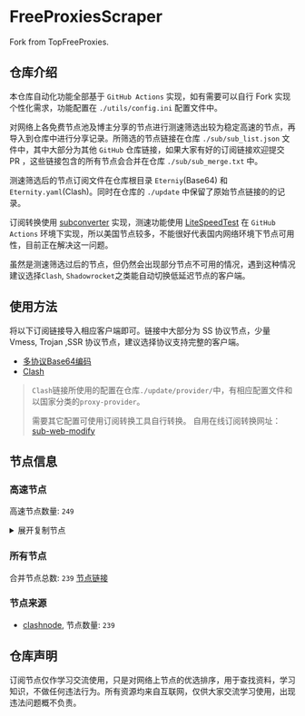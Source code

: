 # FreeProxiesScraper

Fork from TopFreeProxies.

## 仓库介绍
本仓库自动化功能全部基于 `GitHub Actions` 实现，如有需要可以自行 Fork 实现个性化需求，功能配置在 `./utils/config.ini` 配置文件中。

对网络上各免费节点池及博主分享的节点进行测速筛选出较为稳定高速的节点，再导入到仓库中进行分享记录。所筛选的节点链接在仓库 `./sub/sub_list.json` 文件中，其中大部分为其他 `GitHub` 仓库链接，如果大家有好的订阅链接欢迎提交 PR ，这些链接包含的所有节点会合并在仓库 `./sub/sub_merge.txt` 中。

测速筛选后的节点订阅文件在仓库根目录 `Eterniy`(Base64) 和 `Eternity.yaml`(Clash)。同时在仓库的 `./update` 中保留了原始节点链接的的记录。

订阅转换使用 [subconverter](https://github.com/tindy2013/subconverter) 实现，测速功能使用 [LiteSpeedTest](https://github.com/xxf098/LiteSpeedTest) 在 `GitHub Actions` 环境下实现，所以美国节点较多，不能很好代表国内网络环境下节点可用性，目前正在解决这一问题。

虽然是测速筛选过后的节点，但仍然会出现部分节点不可用的情况，遇到这种情况建议选择`Clash`, `Shadowrocket`之类能自动切换低延迟节点的客户端。

## 使用方法
将以下订阅链接导入相应客户端即可。链接中大部分为 SS 协议节点，少量 Vmess, Trojan ,SSR 协议节点，建议选择协议支持完整的客户端。

- [多协议Base64编码](https://raw.githubusercontent.com/caijh/FreeProxiesScraper/master/Eternity)
- [Clash](https://raw.githubusercontent.com/caijh/FreeProxiesScraper/master/Eternity.yaml)

>`Clash`链接所使用的配置在仓库`./update/provider/`中，有相应配置文件和以国家分类的`proxy-provider`。
>
>需要其它配置可使用订阅转换工具自行转换。
>自用在线订阅转换网址：[sub-web-modify](https://sub.v1.mk/)

## 节点信息
### 高速节点
高速节点数量: `249`
<details>
  <summary>展开复制节点</summary>

    trojan://a79e089e-882e-3603-af3d-dacaa45ae7be@103.219.195.237:443?allowInsecure=1&sni=edge.steam-dns.top.comcast.net#04-0486-HK
    trojan://a79e089e-882e-3603-af3d-dacaa45ae7be@43.160.193.245:443?allowInsecure=1&sni=origin-a.akamaihd.net#04-0487-SG
    trojan://a79e089e-882e-3603-af3d-dacaa45ae7be@vd0ee3cg.cs53rvhb.aliyunglsb.com:443?allowInsecure=1&sni=edge.steam-dns.top.comcast.net#04-0488-SG
    trojan://a79e089e-882e-3603-af3d-dacaa45ae7be@178.208.190.99:443?allowInsecure=1&sni=fastly.cdn.steampipe.steamcontent.com#04-0489-US
    trojan://19de81a2-e8f7-3780-ad08-d5b43962dc30@103.219.195.237:443?allowInsecure=1&sni=www.microsoft365.com#04-0490-HK
    trojan://19de81a2-e8f7-3780-ad08-d5b43962dc30@43.160.193.245:443?allowInsecure=1&sni=steampipe.akamaized.net#04-0491-SG
    trojan://19de81a2-e8f7-3780-ad08-d5b43962dc30@vd0ee3cg.cs53rvhb.aliyunglsb.com:443?allowInsecure=1&sni=www.microsoft365.com#04-0492-SG
    trojan://19de81a2-e8f7-3780-ad08-d5b43962dc30@178.208.190.99:443?allowInsecure=1&sni=cloudsync-prod.s3.amazonaws.com#04-0493-US
    trojan://a3e18f02-00c4-3b94-8685-af72e7b74fa4@103.219.195.237:443?allowInsecure=1&sni=akamai.cdn.steampipe.steamcontent.com#04-0494-HK
    trojan://a3e18f02-00c4-3b94-8685-af72e7b74fa4@43.160.193.245:443?allowInsecure=1&sni=edge.steam-dns.top.comcast.net#04-0495-SG
    trojan://a3e18f02-00c4-3b94-8685-af72e7b74fa4@vd0ee3cg.cs53rvhb.aliyunglsb.com:443?allowInsecure=1&sni=akamai.cdn.steampipe.steamcontent.com#04-0496-SG
    trojan://a3e18f02-00c4-3b94-8685-af72e7b74fa4@178.208.190.99:443?allowInsecure=1&sni=steampipe.akamaized.net#04-0497-US
    trojan://9b485a9f-f1ee-3031-a7a4-514a0599b524@103.219.195.237:443?allowInsecure=1&sni=steampipe-kr.akamaized.net#04-0498-HK
    trojan://9b485a9f-f1ee-3031-a7a4-514a0599b524@43.160.193.245:443?allowInsecure=1&sni=www.microsoft365.com#04-0499-SG
    trojan://9b485a9f-f1ee-3031-a7a4-514a0599b524@vd0ee3cg.cs53rvhb.aliyunglsb.com:443?allowInsecure=1&sni=steampipe-kr.akamaized.net#04-0500-SG
    trojan://9b485a9f-f1ee-3031-a7a4-514a0599b524@178.208.190.99:443?allowInsecure=1&sni=fastly.cdn.steampipe.steamcontent.com#04-0501-US
    trojan://4fa628c6-6249-35a5-9bf4-9982eca30185@103.219.195.237:443?allowInsecure=1&sni=fastly.cdn.steampipe.steamcontent.com#04-0502-HK
    trojan://4fa628c6-6249-35a5-9bf4-9982eca30185@43.160.193.245:443?allowInsecure=1&sni=steamcdn-a.akamaihd.net#04-0503-SG
    trojan://4fa628c6-6249-35a5-9bf4-9982eca30185@vd0ee3cg.cs53rvhb.aliyunglsb.com:443?allowInsecure=1&sni=fastly.cdn.steampipe.steamcontent.com#04-0504-SG
    trojan://4fa628c6-6249-35a5-9bf4-9982eca30185@178.208.190.99:443?allowInsecure=1&sni=upos-hz-mirrorakam.akamaized.net#04-0505-US
    trojan://da1bd14f-1afc-3a0d-9630-faa08a39f26d@103.219.195.237:443?allowInsecure=1&sni=origin-a.akamaihd.net#04-0506-HK
    trojan://da1bd14f-1afc-3a0d-9630-faa08a39f26d@43.160.193.245:443?allowInsecure=1&sni=steampipe-kr.akamaized.net#04-0507-SG
    trojan://da1bd14f-1afc-3a0d-9630-faa08a39f26d@vd0ee3cg.cs53rvhb.aliyunglsb.com:443?allowInsecure=1&sni=origin-a.akamaihd.net#04-0508-SG
    trojan://da1bd14f-1afc-3a0d-9630-faa08a39f26d@178.208.190.99:443?allowInsecure=1&sni=steamcdn-a.akamaihd.net#04-0509-US
    trojan://afec2398-003f-32b5-ac36-aa36cefe645b@103.219.195.237:443?allowInsecure=1&sni=fastly.cdn.steampipe.steamcontent.com#04-0510-HK
    trojan://afec2398-003f-32b5-ac36-aa36cefe645b@vd0ee3cg.cs53rvhb.aliyunglsb.com:443?allowInsecure=1&sni=fastly.cdn.steampipe.steamcontent.com#04-0511-SG
    trojan://afec2398-003f-32b5-ac36-aa36cefe645b@178.208.190.99:443?allowInsecure=1&sni=edge.steam-dns.top.comcast.net#04-0512-US
    trojan://b21ab207-e7df-3ba3-9614-df03b02a08d7@103.219.195.237:443?allowInsecure=1&sni=upos-hz-mirrorakam.akamaized.net#04-0513-HK
    trojan://b21ab207-e7df-3ba3-9614-df03b02a08d7@vd0ee3cg.cs53rvhb.aliyunglsb.com:443?allowInsecure=1&sni=upos-hz-mirrorakam.akamaized.net#04-0514-SG
    trojan://b21ab207-e7df-3ba3-9614-df03b02a08d7@178.208.190.99:443?allowInsecure=1&sni=www.microsoft365.com#04-0515-US
    trojan://694d40c5-bdad-3a6e-a857-d25316a08307@103.219.195.237:443?allowInsecure=1&sni=steamcdn-a.akamaihd.net#04-0516-HK
    trojan://694d40c5-bdad-3a6e-a857-d25316a08307@vd0ee3cg.cs53rvhb.aliyunglsb.com:443?allowInsecure=1&sni=steamcdn-a.akamaihd.net#04-0517-SG
    trojan://694d40c5-bdad-3a6e-a857-d25316a08307@178.208.190.99:443?allowInsecure=1&sni=akamai.cdn.steampipe.steamcontent.com#04-0518-US
    trojan://dda39440-611e-367a-8b5c-60b110881c48@103.219.195.237:443?allowInsecure=1&sni=steampipe-partner.akamaized.net#04-0519-HK
    trojan://dda39440-611e-367a-8b5c-60b110881c48@vd0ee3cg.cs53rvhb.aliyunglsb.com:443?allowInsecure=1&sni=steampipe-partner.akamaized.net#04-0520-SG
    trojan://dda39440-611e-367a-8b5c-60b110881c48@178.208.190.99:443?allowInsecure=1&sni=steampipe-kr.akamaized.net#04-0521-US
    trojan://04a70eb2-857b-3c61-9d36-a6284846dde9@103.219.195.237:443?allowInsecure=1&sni=upos-hz-mirrorakam.akamaized.net#04-0522-HK
    trojan://04a70eb2-857b-3c61-9d36-a6284846dde9@vd0ee3cg.cs53rvhb.aliyunglsb.com:443?allowInsecure=1&sni=upos-hz-mirrorakam.akamaized.net#04-0523-SG
    trojan://04a70eb2-857b-3c61-9d36-a6284846dde9@178.208.190.99:443?allowInsecure=1&sni=www.microsoft365.com#04-0524-US
    trojan://BxceQaOe@36.151.251.35:24392?allowInsecure=1#05-0001-CN
    ss://Y2hhY2hhMjAtaWV0Zjphc2QxMjM0NTY@103.36.91.32:8388#05-0008-SG
    vmess://eyJ2IjoiMiIsInBzIjoiMDUtMDAyMC1ERSIsImFkZCI6IjkxLjk4LjE2MS4xODciLCJwb3J0IjoiNDAwMDAiLCJ0eXBlIjoibm9uZSIsImlkIjoiMjgwNmZjNTgtM2U2ZS00OGM1LWI2NDMtMDgyMTRlZjU4NTkzIiwiYWlkIjoiMCIsIm5ldCI6InRjcCIsInBhdGgiOiIvIiwiaG9zdCI6IiIsInRscyI6IiJ9
    ss://MjAyMi1ibGFrZTMtYWVzLTI1Ni1nY206WE5mYTJWN1dibHhWY2lmUk52OUcvR1ZCcVh6QWx6bFBwOUNsSmJma3hZVSUyNTNEJTI1M0ElMjUyQkVIWDk3V0I5OEFVMzQwYktPa211N2V4Nzk3LzhVU3dFb2Z0M2d5V2xFUSUyNTNE@91.98.161.187:10000#05-0022-DE
    ss://Y2hhY2hhMjAtaWV0Zi1wb2x5MTMwNTozNjBlMjFkMjE5NzdkYzEx@ru.vmagnum.win:57456#05-0025-RU
    trojan://BxceQaOe@36.151.251.23:4451?allowInsecure=1#06-0027-CN
    ss://YWVzLTEyOC1nY206N2FmMjZlYWUtNjNjNy00M2M4LWIzMzUtZTM1MjhmNzkwNDU5@oeulay-o1.ilayernet.xyz:2055#06-0028-CN
    trojan://ea39fa94f1ee00999337ea1fd3318e69@58.152.110.83:443?allowInsecure=1&sni=www.nintendogames.net#06-0030-HK
    vmess://eyJ2IjoiMiIsInBzIjoiMDYtMDA0Mi1VUyIsImFkZCI6InNhbGFtZGFzaC5iZWRvbmVtYXJ6LnNpdGUiLCJwb3J0IjoiNDQ0IiwidHlwZSI6Im5vbmUiLCJpZCI6Ijg5ZGU4YzE3LTliNDEtNDYzMi05YTBiLTQ0MGY4NTA1NDhmZCIsImFpZCI6IjAiLCJuZXQiOiJ3cyIsInBhdGgiOiIvIiwiaG9zdCI6InNhbGFtZGFzaC5iZWRvbmVtYXJ6LnNpdGUiLCJ0bHMiOiIifQ==
    trojan://a9db69fc-79e1-4dc2-8948-b8dea5cdb5db@n002.xunxunmimisbs.sbs:28100?allowInsecure=1&sni=db01.xxxxyyyysbs.sbs#06-0045-CN
    trojan://7075c97e-8931-4f65-aacd-020a995d7b97@n002.xunxunmimisbs.sbs:49100?allowInsecure=1&sni=db01.xxxxyyyysbs.sbs#06-0046-CN
    ss://Y2hhY2hhMjAtaWV0Zi1wb2x5MTMwNToxMTA5NWI2Zi0xZDU3LTQ3YzAtYTBiMy1kYWM4ZTY5MzE2M2Q@01.xunyunnode.sbs:44306#06-0047-CN
    ss://Y2hhY2hhMjAtaWV0Zi1wb2x5MTMwNTo1NThiZmM2ZC0wYWJkLTQxMTgtODVkOC1iZTM2NjI5YWM2Y2Y@xc.xunyunnode.sbs:19707#06-0048-CN
    ss://Y2hhY2hhMjAtaWV0Zi1wb2x5MTMwNToxMTA5NWI2Zi0xZDU3LTQ3YzAtYTBiMy1kYWM4ZTY5MzE2M2Q@wa.xunyunnode.sbs:50737#06-0049-CN
    ss://Y2hhY2hhMjAtaWV0Zi1wb2x5MTMwNTphZmE3MjI4Ni02MmQzLTRmNjMtYmI1MC00YTVlYzEzNzUxMDE@xc.xunyunnode.sbs:19707#06-0050-CN
    trojan://9f8c7379-e824-4f95-862c-f40f0bd53adf@n001.xunxunmimisbs.sbs:49130?allowInsecure=1&sni=tw01.xxxxyyyysbs.sbs#06-0051-CN
    trojan://a9db69fc-79e1-4dc2-8948-b8dea5cdb5db@n002.xunxunmimisbs.sbs:25100?allowInsecure=1&sni=de01.xxxxyyyysbs.sbs#06-0052-CN
    trojan://9f8c7379-e824-4f95-862c-f40f0bd53adf@n002.xunxunmimisbs.sbs:46100?allowInsecure=1&sni=de01.xxxxyyyysbs.sbs#06-0053-CN
    vmess://eyJ2IjoiMiIsInBzIjoiMDYtMDA1NC1DTiIsImFkZCI6InhkZC5kYXNodWFpLmN5b3UiLCJwb3J0IjoiNDUwNzEiLCJ0eXBlIjoibm9uZSIsImlkIjoiYmUyOGI1YWItOWQ5Ni00ZThmLTk4MDUtMzc0ZjVkODM2MGEwIiwiYWlkIjoiMCIsIm5ldCI6IndzIiwicGF0aCI6Ii8iLCJob3N0IjoieGRkLmRhc2h1YWkuY3lvdSIsInRscyI6IiJ9
    vmess://eyJ2IjoiMiIsInBzIjoiMDYtMDA1NS1DTiIsImFkZCI6ImhhYS5kYXNodWFpLmN5b3UiLCJwb3J0IjoiNDUwNzIiLCJ0eXBlIjoibm9uZSIsImlkIjoiYjI3MmEwMTItOTY3OS00ZDE2LTg1NWEtYzQwMTY5OGM4Y2NkIiwiYWlkIjoiMCIsIm5ldCI6IndzIiwicGF0aCI6Ii8iLCJob3N0IjoiaGFhLmRhc2h1YWkuY3lvdSIsInRscyI6IiJ9
    trojan://7075c97e-8931-4f65-aacd-020a995d7b97@n002.xunxunmimisbs.sbs:48100?allowInsecure=1&sni=fr01.xxxxyyyysbs.sbs#06-0056-CN
    trojan://9f8c7379-e824-4f95-862c-f40f0bd53adf@n001.xunxunmimisbs.sbs:48100?allowInsecure=1&sni=fr01.xxxxyyyysbs.sbs#06-0057-CN
    vmess://eyJ2IjoiMiIsInBzIjoiMDYtMDA1OC1DTiIsImFkZCI6ImhhYS5kYXNodWFpLmN5b3UiLCJwb3J0IjoiNDUwNzIiLCJ0eXBlIjoibm9uZSIsImlkIjoiNDYwMjViZjMtOGJkMy00ZjQ5LWEzZDEtNjU3NTMxZGM4MmQ1IiwiYWlkIjoiMCIsIm5ldCI6IndzIiwicGF0aCI6Ii8iLCJob3N0IjoiaGFhLmRhc2h1YWkuY3lvdSIsInRscyI6IiJ9
    ss://Y2hhY2hhMjAtaWV0Zi1wb2x5MTMwNTpmNDZiNzZjNS05MzRlLTRhODctOWUzZC0zMDYyOTlkODRhOGQ@02.xunyunnode.sbs:59406#06-0059-CN
    ss://Y2hhY2hhMjAtaWV0Zi1wb2x5MTMwNTpiZjExZTExNC03Njc1LTRmMjYtYjMzZS0xYjUzZWFmYmNjM2U@wa.xunyunnode.sbs:25174#06-0060-CN
    ss://Y2hhY2hhMjAtaWV0Zi1wb2x5MTMwNToxMTA5NWI2Zi0xZDU3LTQ3YzAtYTBiMy1kYWM4ZTY5MzE2M2Q@01.xunyunnode.sbs:17587#06-0061-CN
    ss://Y2hhY2hhMjAtaWV0Zi1wb2x5MTMwNTpiZjExZTExNC03Njc1LTRmMjYtYjMzZS0xYjUzZWFmYmNjM2U@01.xunyunnode.sbs:17587#06-0062-CN
    ss://Y2hhY2hhMjAtaWV0Zi1wb2x5MTMwNTo2ZDQyZjdmNC1hNjE4LTRlMzYtYmU3YS0xYjEwYzI2NmNkODM@xc.xunyunnode.sbs:43421#06-0063-CN
    vmess://eyJ2IjoiMiIsInBzIjoiMDYtMDA2NS1DTiIsImFkZCI6ImhhYS5kYXNodWFpLmN5b3UiLCJwb3J0IjoiNDUwNTAiLCJ0eXBlIjoibm9uZSIsImlkIjoiMmJmNWQ1ZDgtNGI4Mi00ZmMxLWIzMzgtYjUzYjJiMmQ2OTY2IiwiYWlkIjoiMCIsIm5ldCI6IndzIiwicGF0aCI6Ii8iLCJob3N0IjoiaGFhLmRhc2h1YWkuY3lvdSIsInRscyI6IiJ9
    ss://Y2hhY2hhMjAtaWV0Zi1wb2x5MTMwNTpiZjExZTExNC03Njc1LTRmMjYtYjMzZS0xYjUzZWFmYmNjM2U@02.xunyunnode.sbs:45473#06-0066-CN
    ss://Y2hhY2hhMjAtaWV0Zi1wb2x5MTMwNTpiZjExZTExNC03Njc1LTRmMjYtYjMzZS0xYjUzZWFmYmNjM2U@wa.xunyunnode.sbs:35301#06-0068-CN
    vmess://eyJ2IjoiMiIsInBzIjoiMDYtMDA3MC1ISyIsImFkZCI6IjIxMi4xOTIuMTMuODYiLCJwb3J0IjoiMjIxMjYiLCJ0eXBlIjoibm9uZSIsImlkIjoiNjkxNWY1OTgtYTkyNy00NzJhLWI0ZmMtOWUxOTViYjIzN2I3IiwiYWlkIjoiMCIsIm5ldCI6IndzIiwicGF0aCI6Ii8iLCJob3N0IjoiIiwidGxzIjoiIn0=
    ss://Y2hhY2hhMjAtaWV0Zi1wb2x5MTMwNTpiZjExZTExNC03Njc1LTRmMjYtYjMzZS0xYjUzZWFmYmNjM2U@01.xunyunnode.sbs:13058#06-0071-CN
    trojan://3723668d-7d91-4b0f-9d08-c57ee49da92f@cdnfire.xiaomispeed.com:21101?allowInsecure=1&sni=cdnfire.xiaomispeed.com#06-0072-TW
    ss://Y2hhY2hhMjAtaWV0Zi1wb2x5MTMwNTphZmE3MjI4Ni02MmQzLTRmNjMtYmI1MC00YTVlYzEzNzUxMDE@02.xunyunnode.sbs:45473#06-0073-CN
    trojan://a9db69fc-79e1-4dc2-8948-b8dea5cdb5db@n001.xunxunmimisbs.sbs:21201?allowInsecure=1&sni=hk02.xxxxyyyysbs.sbs#06-0074-CN
    ss://Y2hhY2hhMjAtaWV0Zi1wb2x5MTMwNTo2ZDQyZjdmNC1hNjE4LTRlMzYtYmU3YS0xYjEwYzI2NmNkODM@01.xunyunnode.sbs:13058#06-0078-CN
    ss://Y2hhY2hhMjAtaWV0Zi1wb2x5MTMwNTo5NjEwMDQyMy01NGJlLTQ4N2MtOTA2Ny0xYzNkNWQ4NzVkNjA@01.xunyunnode.sbs:13058#06-0079-CN
    vmess://eyJ2IjoiMiIsInBzIjoiMDYtMDA4MC1ISyIsImFkZCI6IjIxMi4xOTIuMTMuODYiLCJwb3J0IjoiMjIxMjYiLCJ0eXBlIjoibm9uZSIsImlkIjoiYjlhZTBhMWEtMDM1NC00YjIxLWEwMzgtY2Y4YjQ5ZDY3NmFiIiwiYWlkIjoiMCIsIm5ldCI6IndzIiwicGF0aCI6Ii8iLCJob3N0IjoiIiwidGxzIjoiIn0=
    trojan://9f8c7379-e824-4f95-862c-f40f0bd53adf@n001.xunxunmimisbs.sbs:21101?allowInsecure=1&sni=hk02.xxxxyyyysbs.sbs#06-0081-CN
    vmess://eyJ2IjoiMiIsInBzIjoiMDYtMDA4Mi1DTiIsImFkZCI6InhkZC5kYXNodWFpLmN5b3UiLCJwb3J0IjoiNDUwNTEiLCJ0eXBlIjoibm9uZSIsImlkIjoiYjI3MmEwMTItOTY3OS00ZDE2LTg1NWEtYzQwMTY5OGM4Y2NkIiwiYWlkIjoiMCIsIm5ldCI6IndzIiwicGF0aCI6Ii8iLCJob3N0IjoieGRkLmRhc2h1YWkuY3lvdSIsInRscyI6IiJ9
    ss://Y2hhY2hhMjAtaWV0Zi1wb2x5MTMwNToxMTA5NWI2Zi0xZDU3LTQ3YzAtYTBiMy1kYWM4ZTY5MzE2M2Q@wa.xunyunnode.sbs:35301#06-0083-CN
    ss://Y2hhY2hhMjAtaWV0Zi1wb2x5MTMwNTo1NThiZmM2ZC0wYWJkLTQxMTgtODVkOC1iZTM2NjI5YWM2Y2Y@xc.xunyunnode.sbs:26200#06-0084-CN
    trojan://9f8c7379-e824-4f95-862c-f40f0bd53adf@n001.xunxunmimisbs.sbs:47100?allowInsecure=1&sni=in01.xxxxyyyysbs.sbs#06-0085-CN
    trojan://7075c97e-8931-4f65-aacd-020a995d7b97@n002.xunxunmimisbs.sbs:47100?allowInsecure=1&sni=in01.xxxxyyyysbs.sbs#06-0086-CN
    trojan://47541274-1bb1-4590-9877-356da0938356@n001.xunxunmimisbs.sbs:47100?allowInsecure=1&sni=in01.xxxxyyyysbs.sbs#06-0087-CN
    trojan://a9db69fc-79e1-4dc2-8948-b8dea5cdb5db@n002.xunxunmimisbs.sbs:27100?allowInsecure=1&sni=in01.xxxxyyyysbs.sbs#06-0089-CN
    trojan://7075c97e-8931-4f65-aacd-020a995d7b97@n001.xunxunmimisbs.sbs:47100?allowInsecure=1&sni=in01.xxxxyyyysbs.sbs#06-0090-CN
    vmess://eyJ2IjoiMiIsInBzIjoiMDYtMDA5MS1DTiIsImFkZCI6InhkZC5kYXNodWFpLmN5b3UiLCJwb3J0IjoiNDUwNzMiLCJ0eXBlIjoibm9uZSIsImlkIjoiYjI3MmEwMTItOTY3OS00ZDE2LTg1NWEtYzQwMTY5OGM4Y2NkIiwiYWlkIjoiMCIsIm5ldCI6IndzIiwicGF0aCI6Ii8iLCJob3N0IjoieGRkLmRhc2h1YWkuY3lvdSIsInRscyI6IiJ9
    vmess://eyJ2IjoiMiIsInBzIjoiMDYtMDA5Mi1DTiIsImFkZCI6InY1LmhlZHVpYW4ubGluayIsInBvcnQiOiIzMDgwNSIsInR5cGUiOiJub25lIiwiaWQiOiJjYmIzZjg3Ny1kMWZiLTM0NGMtODdhOS1kMTUzYmZmZDU0ODQiLCJhaWQiOiIyIiwibmV0Ijoid3MiLCJwYXRoIjoiLyIsImhvc3QiOiJ2NS5oZWR1aWFuLmxpbmsiLCJ0bHMiOiIifQ==
    ss://Y2hhY2hhMjAtaWV0Zi1wb2x5MTMwNToxMTA5NWI2Zi0xZDU3LTQ3YzAtYTBiMy1kYWM4ZTY5MzE2M2Q@02.xunyunnode.sbs:44447#06-0093-CN
    ss://Y2hhY2hhMjAtaWV0Zi1wb2x5MTMwNTo2ZDQyZjdmNC1hNjE4LTRlMzYtYmU3YS0xYjEwYzI2NmNkODM@xc.xunyunnode.sbs:26329#06-0094-CN
    trojan://a9db69fc-79e1-4dc2-8948-b8dea5cdb5db@n001.xunxunmimisbs.sbs:41300?allowInsecure=1&sni=jp01.xxxxyyyysbs.sbs#06-0095-CN
    trojan://898e1dca-14b2-4371-abc8-1b9f839bff6d@jp01.weyaf9sdoh2h.space:18089?allowInsecure=1&sni=TG.WangCai2#06-0096-JP
    trojan://898e1dca-14b2-4371-abc8-1b9f839bff6d@37.202.200.19:15013?allowInsecure=1&sni=jp02.weyaf9sdoh2h.space#06-0097-JP
    ss://Y2hhY2hhMjAtaWV0Zi1wb2x5MTMwNTphZmE3MjI4Ni02MmQzLTRmNjMtYmI1MC00YTVlYzEzNzUxMDE@xc.xunyunnode.sbs:26329#06-0098-CN
    ss://Y2hhY2hhMjAtaWV0Zi1wb2x5MTMwNTo1NThiZmM2ZC0wYWJkLTQxMTgtODVkOC1iZTM2NjI5YWM2Y2Y@01.xunyunnode.sbs:38763#06-0099-CN
    trojan://898e1dca-14b2-4371-abc8-1b9f839bff6d@jp03.weyaf9sdoh2h.space:17097?allowInsecure=1&sni=TG.WangCai2#06-0100-JP
    vmess://eyJ2IjoiMiIsInBzIjoiMDYtMDEwMS1DTiIsImFkZCI6ImhhYS5kYXNodWFpLmN5b3UiLCJwb3J0IjoiNDUwNTYiLCJ0eXBlIjoibm9uZSIsImlkIjoiZjczN2EwNjAtMTlmOC00Y2I0LTk2NTktM2M3YjBmMjQ1YzQzIiwiYWlkIjoiMCIsIm5ldCI6IndzIiwicGF0aCI6Ii8iLCJob3N0IjoiaGFhLmRhc2h1YWkuY3lvdSIsInRscyI6IiJ9
    ss://Y2hhY2hhMjAtaWV0Zi1wb2x5MTMwNTo2ZDQyZjdmNC1hNjE4LTRlMzYtYmU3YS0xYjEwYzI2NmNkODM@wa.xunyunnode.sbs:25856#06-0102-CN
    ss://Y2hhY2hhMjAtaWV0Zi1wb2x5MTMwNTpiZjExZTExNC03Njc1LTRmMjYtYjMzZS0xYjUzZWFmYmNjM2U@xc.xunyunnode.sbs:26329#06-0103-CN
    trojan://898e1dca-14b2-4371-abc8-1b9f839bff6d@jp02.weyaf9sdoh2h.space:19096?allowInsecure=1&sni=TG.WangCai2#06-0104-JP
    trojan://7075c97e-8931-4f65-aacd-020a995d7b97@n001.xunxunmimisbs.sbs:42101?allowInsecure=1&sni=jp02.xxxxyyyysbs.sbs#06-0105-CN
    trojan://a9db69fc-79e1-4dc2-8948-b8dea5cdb5db@n002.xunxunmimisbs.sbs:22100?allowInsecure=1&sni=kr01.xxxxyyyysbs.sbs#06-0107-CN
    trojan://7075c97e-8931-4f65-aacd-020a995d7b97@n002.xunxunmimisbs.sbs:43100?allowInsecure=1&sni=kr01.xxxxyyyysbs.sbs#06-0109-CN
    vmess://eyJ2IjoiMiIsInBzIjoiMDYtMDExMC1DTiIsImFkZCI6ImhhYS5kYXNodWFpLmN5b3UiLCJwb3J0IjoiNDUwNzYiLCJ0eXBlIjoibm9uZSIsImlkIjoiMmJmNWQ1ZDgtNGI4Mi00ZmMxLWIzMzgtYjUzYjJiMmQ2OTY2IiwiYWlkIjoiMCIsIm5ldCI6IndzIiwicGF0aCI6Ii8iLCJob3N0IjoiaGFhLmRhc2h1YWkuY3lvdSIsInRscyI6IiJ9
    trojan://79c000d1-afd4-43b1-9fb4-2a0f77d7c50a@n001.xunxunmimisbs.sbs:22100?allowInsecure=1&sni=kr01.xxxxyyyysbs.sbs#06-0111-CN
    ss://Y2hhY2hhMjAtaWV0Zi1wb2x5MTMwNTo1MDRkMGYzNy1hN2NjLTRiZTUtOTVhNi01OGZhZDkzNWRkYzg@slur.izenny.com:48907#06-0113-CN
    ss://Y2hhY2hhMjAtaWV0Zi1wb2x5MTMwNTo1NThiZmM2ZC0wYWJkLTQxMTgtODVkOC1iZTM2NjI5YWM2Y2Y@01.xunyunnode.sbs:14195#06-0114-CN
    trojan://79c000d1-afd4-43b1-9fb4-2a0f77d7c50a@n002.xunxunmimisbs.sbs:31200?allowInsecure=1&sni=sg01.xxxxyyyysbs.sbs#06-0115-CN
    ss://Y2hhY2hhMjAtaWV0Zi1wb2x5MTMwNTo5NjEwMDQyMy01NGJlLTQ4N2MtOTA2Ny0xYzNkNWQ4NzVkNjA@wa.xunyunnode.sbs:50764#06-0116-CN
    ss://Y2hhY2hhMjAtaWV0Zi1wb2x5MTMwNTo2ZDQyZjdmNC1hNjE4LTRlMzYtYmU3YS0xYjEwYzI2NmNkODM@02.xunyunnode.sbs:10463#06-0117-CN
    vmess://eyJ2IjoiMiIsInBzIjoiMDYtMDExOC1DTiIsImFkZCI6ImhhYS5kYXNodWFpLmN5b3UiLCJwb3J0IjoiNDUwNTQiLCJ0eXBlIjoibm9uZSIsImlkIjoiMmJmNWQ1ZDgtNGI4Mi00ZmMxLWIzMzgtYjUzYjJiMmQ2OTY2IiwiYWlkIjoiMCIsIm5ldCI6IndzIiwicGF0aCI6Ii8iLCJob3N0IjoiaGFhLmRhc2h1YWkuY3lvdSIsInRscyI6IiJ9
    ss://Y2hhY2hhMjAtaWV0Zi1wb2x5MTMwNTo2ZDQyZjdmNC1hNjE4LTRlMzYtYmU3YS0xYjEwYzI2NmNkODM@01.xunyunnode.sbs:14195#06-0119-CN
    vmess://eyJ2IjoiMiIsInBzIjoiMDYtMDEyMS1DTiIsImFkZCI6InhkZC5kYXNodWFpLmN5b3UiLCJwb3J0IjoiNDUwNTUiLCJ0eXBlIjoibm9uZSIsImlkIjoiNDYwMjViZjMtOGJkMy00ZjQ5LWEzZDEtNjU3NTMxZGM4MmQ1IiwiYWlkIjoiMCIsIm5ldCI6IndzIiwicGF0aCI6Ii8iLCJob3N0IjoieGRkLmRhc2h1YWkuY3lvdSIsInRscyI6IiJ9
    vmess://eyJ2IjoiMiIsInBzIjoiMDYtMDEyMi1DTiIsImFkZCI6InhkZC5kYXNodWFpLmN5b3UiLCJwb3J0IjoiNDUwNTUiLCJ0eXBlIjoibm9uZSIsImlkIjoiMmJmNWQ1ZDgtNGI4Mi00ZmMxLWIzMzgtYjUzYjJiMmQ2OTY2IiwiYWlkIjoiMCIsIm5ldCI6IndzIiwicGF0aCI6Ii8iLCJob3N0IjoieGRkLmRhc2h1YWkuY3lvdSIsInRscyI6IiJ9
    trojan://9f8c7379-e824-4f95-862c-f40f0bd53adf@n001.xunxunmimisbs.sbs:49120?allowInsecure=1&sni=tai01.xxxxyyyysbs.sbs#06-0123-CN
    trojan://79c000d1-afd4-43b1-9fb4-2a0f77d7c50a@n002.xunxunmimisbs.sbs:28300?allowInsecure=1&sni=tai01.xxxxyyyysbs.sbs#06-0124-CN
    vmess://eyJ2IjoiMiIsInBzIjoiMDYtMDEyNy1DTiIsImFkZCI6InhkZC5kYXNodWFpLmN5b3UiLCJwb3J0IjoiNDUwNTMiLCJ0eXBlIjoibm9uZSIsImlkIjoiMmJmNWQ1ZDgtNGI4Mi00ZmMxLWIzMzgtYjUzYjJiMmQ2OTY2IiwiYWlkIjoiMCIsIm5ldCI6IndzIiwicGF0aCI6Ii8iLCJob3N0IjoieGRkLmRhc2h1YWkuY3lvdSIsInRscyI6IiJ9
    vmess://eyJ2IjoiMiIsInBzIjoiMDYtMDEyOS1ISyIsImFkZCI6IjIxMi4xOTIuMTMuODYiLCJwb3J0IjoiMjMxODUiLCJ0eXBlIjoibm9uZSIsImlkIjoiYzdiMDU5NzUtYTQ0Ni00OGFkLWE5YWQtZWY1MjViNDFiZGJlIiwiYWlkIjoiMCIsIm5ldCI6IndzIiwicGF0aCI6Ii8iLCJob3N0IjoiIiwidGxzIjoiIn0=
    vmess://eyJ2IjoiMiIsInBzIjoiMDYtMDEzNS1ISyIsImFkZCI6IjIxMi4xOTIuMTMuODYiLCJwb3J0IjoiMjMxODUiLCJ0eXBlIjoibm9uZSIsImlkIjoiYjlhZTBhMWEtMDM1NC00YjIxLWEwMzgtY2Y4YjQ5ZDY3NmFiIiwiYWlkIjoiMCIsIm5ldCI6IndzIiwicGF0aCI6Ii8iLCJob3N0IjoiIiwidGxzIjoiIn0=
    vmess://eyJ2IjoiMiIsInBzIjoiMDYtMDEzNi1ISyIsImFkZCI6IjIxMi4xOTIuMTMuODYiLCJwb3J0IjoiMjIxMjYiLCJ0eXBlIjoibm9uZSIsImlkIjoiMWRmMDc5MzMtNGMxOS00YTA1LWEwZGMtY2ZjZWMzZTBjMDExIiwiYWlkIjoiMCIsIm5ldCI6IndzIiwicGF0aCI6Ii8iLCJob3N0IjoiIiwidGxzIjoiIn0=
    ss://Y2hhY2hhMjAtaWV0Zi1wb2x5MTMwNTpmNDZiNzZjNS05MzRlLTRhODctOWUzZC0zMDYyOTlkODRhOGQ@02.xunyunnode.sbs:37699#06-0137-CN
    vmess://eyJ2IjoiMiIsInBzIjoiMDYtMDEzOS1DTiIsImFkZCI6InhkZC5kYXNodWFpLmN5b3UiLCJwb3J0IjoiNDUwNTMiLCJ0eXBlIjoibm9uZSIsImlkIjoiYmUyOGI1YWItOWQ5Ni00ZThmLTk4MDUtMzc0ZjVkODM2MGEwIiwiYWlkIjoiMCIsIm5ldCI6IndzIiwicGF0aCI6Ii8iLCJob3N0IjoieGRkLmRhc2h1YWkuY3lvdSIsInRscyI6IiJ9
    vmess://eyJ2IjoiMiIsInBzIjoiMDYtMDE0MC1ISyIsImFkZCI6IjIxMi4xOTIuMTMuODYiLCJwb3J0IjoiMjMxODUiLCJ0eXBlIjoibm9uZSIsImlkIjoiODQwMjkwYmMtMWRmMC00Yzc1LThhZDktNjExMGJlZjc2Y2EwIiwiYWlkIjoiMCIsIm5ldCI6IndzIiwicGF0aCI6Ii8iLCJob3N0IjoiIiwidGxzIjoiIn0=
    vmess://eyJ2IjoiMiIsInBzIjoiMDYtMDE0My1ISyIsImFkZCI6IjIxMi4xOTIuMTMuODYiLCJwb3J0IjoiMjMxODUiLCJ0eXBlIjoibm9uZSIsImlkIjoiZjNlNzc4Y2YtMWM5Yy00ZjFiLWJhNTYtM2I3MjJkYWFhNWI4IiwiYWlkIjoiMCIsIm5ldCI6IndzIiwicGF0aCI6Ii8iLCJob3N0IjoiIiwidGxzIjoiIn0=
    vmess://eyJ2IjoiMiIsInBzIjoiMDYtMDE0NC1ISyIsImFkZCI6IjIxMi4xOTIuMTMuODYiLCJwb3J0IjoiMjMxODUiLCJ0eXBlIjoibm9uZSIsImlkIjoiYWRhM2JjMzUtNzQxOC00YzdjLTlkNzktMzI5Y2E1ZDdkZWE4IiwiYWlkIjoiMCIsIm5ldCI6IndzIiwicGF0aCI6Ii8iLCJob3N0IjoiIiwidGxzIjoiIn0=
    vmess://eyJ2IjoiMiIsInBzIjoiMDYtMDE0NS1ISyIsImFkZCI6IjIxMi4xOTIuMTMuODYiLCJwb3J0IjoiMjUxNjkiLCJ0eXBlIjoibm9uZSIsImlkIjoiY2IzYjJmNzAtYjRlNC00MTYwLWI4ZTgtMTBhMDZlODliNzQyIiwiYWlkIjoiMCIsIm5ldCI6IndzIiwicGF0aCI6Ii8iLCJob3N0IjoiIiwidGxzIjoiIn0=
    vmess://eyJ2IjoiMiIsInBzIjoiMDYtMDE0Ny1ISyIsImFkZCI6IjIxMi4xOTIuMTMuODYiLCJwb3J0IjoiMjUxNjkiLCJ0eXBlIjoibm9uZSIsImlkIjoiMDI1ZDgxMTAtYTNmZi00ODJmLWFmYzEtYmNjYmYxNDY0MjJmIiwiYWlkIjoiMCIsIm5ldCI6IndzIiwicGF0aCI6Ii8iLCJob3N0IjoiIiwidGxzIjoiIn0=
    vmess://eyJ2IjoiMiIsInBzIjoiMDYtMDE1Mi1ISyIsImFkZCI6IjIxMi4xOTIuMTMuODYiLCJwb3J0IjoiMjMxODUiLCJ0eXBlIjoibm9uZSIsImlkIjoiN2JhOTAwYjAtYTIwZi00NWM0LWFhNDctMDU2NWQxYWU4YjRlIiwiYWlkIjoiMCIsIm5ldCI6IndzIiwicGF0aCI6Ii8iLCJob3N0IjoiIiwidGxzIjoiIn0=
    ss://Y2hhY2hhMjAtaWV0Zi1wb2x5MTMwNToxMTA5NWI2Zi0xZDU3LTQ3YzAtYTBiMy1kYWM4ZTY5MzE2M2Q@02.xunyunnode.sbs:37699#06-0153-CN
    vmess://eyJ2IjoiMiIsInBzIjoiMDYtMDE1NC1ISyIsImFkZCI6IjIxMi4xOTIuMTMuODYiLCJwb3J0IjoiMjMxODUiLCJ0eXBlIjoibm9uZSIsImlkIjoiODhkMzkzYzQtNmE5Yi00OTQyLTgxZTktODlhMGYxYWRkZmZlIiwiYWlkIjoiMCIsIm5ldCI6IndzIiwicGF0aCI6Ii8iLCJob3N0IjoiIiwidGxzIjoiIn0=
    vmess://eyJ2IjoiMiIsInBzIjoiMDYtMDE1Ni1ISyIsImFkZCI6IjIxMi4xOTIuMTMuODYiLCJwb3J0IjoiMjIxMjYiLCJ0eXBlIjoibm9uZSIsImlkIjoiM2JhY2EzMzUtMDM1NS00NjY3LTg2OWQtZTIyNjVlMjNjMGMwIiwiYWlkIjoiMCIsIm5ldCI6IndzIiwicGF0aCI6Ii8iLCJob3N0IjoiIiwidGxzIjoiIn0=
    ss://Y2hhY2hhMjAtaWV0Zi1wb2x5MTMwNTpmNDZiNzZjNS05MzRlLTRhODctOWUzZC0zMDYyOTlkODRhOGQ@xc.xunyunnode.sbs:32893#06-0157-CN
    vmess://eyJ2IjoiMiIsInBzIjoiMDYtMDE1OC1ISyIsImFkZCI6IjIxMi4xOTIuMTMuODYiLCJwb3J0IjoiMjMxODUiLCJ0eXBlIjoibm9uZSIsImlkIjoiOWU3MWI2OTktZWQ3NS00YjA2LThhOTktZWNlZjQxYWU4ZmQzIiwiYWlkIjoiMCIsIm5ldCI6IndzIiwicGF0aCI6Ii8iLCJob3N0IjoiIiwidGxzIjoiIn0=
    vmess://eyJ2IjoiMiIsInBzIjoiMDYtMDE1OS1ISyIsImFkZCI6IjIxMi4xOTIuMTMuODYiLCJwb3J0IjoiMjIxMjYiLCJ0eXBlIjoibm9uZSIsImlkIjoiMjQwYmY5ZWYtOTFlMi00YjE3LWI0MTQtMDhkZGY4NjYyMjIwIiwiYWlkIjoiMCIsIm5ldCI6IndzIiwicGF0aCI6Ii8iLCJob3N0IjoiIiwidGxzIjoiIn0=
    vmess://eyJ2IjoiMiIsInBzIjoiMDYtMDE2MC1ISyIsImFkZCI6IjIxMi4xOTIuMTMuODYiLCJwb3J0IjoiMjUxNjkiLCJ0eXBlIjoibm9uZSIsImlkIjoiMjU0Y2U4YWQtOTE4MS00ODhmLTkwYzctOWM0YmQ3YWM2NWQ4IiwiYWlkIjoiMCIsIm5ldCI6IndzIiwicGF0aCI6Ii8iLCJob3N0IjoiIiwidGxzIjoiIn0=
    trojan://7075c97e-8931-4f65-aacd-020a995d7b97@n001.xunxunmimisbs.sbs:45100?allowInsecure=1&sni=us01.xxxxyyyysbs.sbs#06-0161-CN
    vmess://eyJ2IjoiMiIsInBzIjoiMDYtMDE2My1DTiIsImFkZCI6ImhhYS5kYXNodWFpLmN5b3UiLCJwb3J0IjoiNDUwNTIiLCJ0eXBlIjoibm9uZSIsImlkIjoiNDYwMjViZjMtOGJkMy00ZjQ5LWEzZDEtNjU3NTMxZGM4MmQ1IiwiYWlkIjoiMCIsIm5ldCI6IndzIiwicGF0aCI6Ii8iLCJob3N0IjoiaGFhLmRhc2h1YWkuY3lvdSIsInRscyI6IiJ9
    vmess://eyJ2IjoiMiIsInBzIjoiMDYtMDE2Ny1DTiIsImFkZCI6ImhhYS5kYXNodWFpLmN5b3UiLCJwb3J0IjoiNDUwNTIiLCJ0eXBlIjoibm9uZSIsImlkIjoiYjI3MmEwMTItOTY3OS00ZDE2LTg1NWEtYzQwMTY5OGM4Y2NkIiwiYWlkIjoiMCIsIm5ldCI6IndzIiwicGF0aCI6Ii8iLCJob3N0IjoiaGFhLmRhc2h1YWkuY3lvdSIsInRscyI6IiJ9
    vmess://eyJ2IjoiMiIsInBzIjoiMDYtMDE3MC1ISyIsImFkZCI6IjIxMi4xOTIuMTMuODYiLCJwb3J0IjoiMjMxODUiLCJ0eXBlIjoibm9uZSIsImlkIjoiMmMwMWEzY2UtNmY0Yy00OWZkLWIyNWItMzU2MWI0MTI4MTdiIiwiYWlkIjoiMCIsIm5ldCI6IndzIiwicGF0aCI6Ii8iLCJob3N0IjoiIiwidGxzIjoiIn0=
    trojan://9f8c7379-e824-4f95-862c-f40f0bd53adf@n001.xunxunmimisbs.sbs:45100?allowInsecure=1&sni=us01.xxxxyyyysbs.sbs#06-0171-CN
    ss://Y2hhY2hhMjAtaWV0Zi1wb2x5MTMwNTo1NThiZmM2ZC0wYWJkLTQxMTgtODVkOC1iZTM2NjI5YWM2Y2Y@02.xunyunnode.sbs:37699#06-0172-CN
    vmess://eyJ2IjoiMiIsInBzIjoiMDYtMDE3NC1ISyIsImFkZCI6IjIxMi4xOTIuMTMuODYiLCJwb3J0IjoiMjMxODUiLCJ0eXBlIjoibm9uZSIsImlkIjoiY2I4NjEwMjUtM2U0OS00ODI1LWE1ZTctNTM5NmZmMGYxYWE3IiwiYWlkIjoiMCIsIm5ldCI6IndzIiwicGF0aCI6Ii8iLCJob3N0IjoiIiwidGxzIjoiIn0=
    vmess://eyJ2IjoiMiIsInBzIjoiMDYtMDE3Ny1ISyIsImFkZCI6IjIxMi4xOTIuMTMuODYiLCJwb3J0IjoiMjMxODUiLCJ0eXBlIjoibm9uZSIsImlkIjoiNmVmNjg1MjUtMGUyYi00MGFkLWI3MmItMTU1YjgyNDRhNDgyIiwiYWlkIjoiMCIsIm5ldCI6IndzIiwicGF0aCI6Ii8iLCJob3N0IjoiIiwidGxzIjoiIn0=
    vmess://eyJ2IjoiMiIsInBzIjoiMDYtMDE3OS1DTiIsImFkZCI6InhkZC5kYXNodWFpLmN5b3UiLCJwb3J0IjoiNDUwNTMiLCJ0eXBlIjoibm9uZSIsImlkIjoiYjI3MmEwMTItOTY3OS00ZDE2LTg1NWEtYzQwMTY5OGM4Y2NkIiwiYWlkIjoiMCIsIm5ldCI6IndzIiwicGF0aCI6Ii8iLCJob3N0IjoieGRkLmRhc2h1YWkuY3lvdSIsInRscyI6IiJ9
    ss://Y2hhY2hhMjAtaWV0Zi1wb2x5MTMwNTpmNDZiNzZjNS05MzRlLTRhODctOWUzZC0zMDYyOTlkODRhOGQ@02.xunyunnode.sbs:38227#06-0181-CN
    ss://Y2hhY2hhMjAtaWV0Zi1wb2x5MTMwNTpiZjExZTExNC03Njc1LTRmMjYtYjMzZS0xYjUzZWFmYmNjM2U@01.xunyunnode.sbs:10326#06-0182-CN
    ss://Y2hhY2hhMjAtaWV0Zi1wb2x5MTMwNTo5NjEwMDQyMy01NGJlLTQ4N2MtOTA2Ny0xYzNkNWQ4NzVkNjA@01.xunyunnode.sbs:10326#06-0183-CN
    trojan://7075c97e-8931-4f65-aacd-020a995d7b97@n001.xunxunmimisbs.sbs:49110?allowInsecure=1&sni=vn01.xxxxyyyysbs.sbs#06-0184-CN
    ss://YWVzLTI1Ni1jZmI6WG44aktkbURNMDBJZU8lMjUyNSUyNTIzJTI1MjQlMjUyM2ZKQU10c0VBRVVPcEgvWVdZdFlxREZuVDBTVg@103.186.155.234:38388#06-0185-VN
    ss://Y2hhY2hhMjAtaWV0Zi1wb2x5MTMwNTo1NThiZmM2ZC0wYWJkLTQxMTgtODVkOC1iZTM2NjI5YWM2Y2Y@wa.xunyunnode.sbs:43680#06-0186-CN
    ss://Y2hhY2hhMjAtaWV0Zi1wb2x5MTMwNTo2ZDQyZjdmNC1hNjE4LTRlMzYtYmU3YS0xYjEwYzI2NmNkODM@wa.xunyunnode.sbs:43680#06-0187-CN
    ss://Y2hhY2hhMjAtaWV0Zi1wb2x5MTMwNTpiZjExZTExNC03Njc1LTRmMjYtYjMzZS0xYjUzZWFmYmNjM2U@wa.xunyunnode.sbs:43680#06-0188-CN
    ss://YWVzLTEyOC1nY206NTdiYzBjMDQtODE4NC00OGY1LTkwNmItODk3ZDA5NWVkNDQ1@liubu9.singdns.com:17459#07-0190-HK
    vmess://eyJ2IjoiMiIsInBzIjoiMDctMDE5MS1DTiIsImFkZCI6InYyNC5oZWR1aWFuLmxpbmsiLCJwb3J0IjoiMzA4MjQiLCJ0eXBlIjoibm9uZSIsImlkIjoiY2JiM2Y4NzctZDFmYi0zNDRjLTg3YTktZDE1M2JmZmQ1NDg0IiwiYWlkIjoiMiIsIm5ldCI6IndzIiwicGF0aCI6Ii9vb29vIiwiaG9zdCI6InYyNC5oZWR1aWFuLmxpbmsiLCJ0bHMiOiIifQ==
    vmess://eyJ2IjoiMiIsInBzIjoiMDctMDE5My1DTiIsImFkZCI6InYzOS5oZWR1aWFuLmxpbmsiLCJwb3J0IjoiMzA4MzkiLCJ0eXBlIjoibm9uZSIsImlkIjoiY2JiM2Y4NzctZDFmYi0zNDRjLTg3YTktZDE1M2JmZmQ1NDg0IiwiYWlkIjoiMiIsIm5ldCI6IndzIiwicGF0aCI6Ii9vb29vIiwiaG9zdCI6InYzOS5oZWR1aWFuLmxpbmsiLCJ0bHMiOiIifQ==
    ss://YWVzLTI1Ni1jZmI6ZjhmN2FDemNQS2JzRjhwMw@185.231.233.112:989#07-0197-PT
    ss://YWVzLTI1Ni1jZmI6cXdlclJFV1ElMjU0MCUyNTQw@p141.panda001.net:4652#07-0198-KR
    vmess://eyJ2IjoiMiIsInBzIjoiMDctMDIwMi1DTiIsImFkZCI6InY0LmhlZHVpYW4ubGluayIsInBvcnQiOiIzMDgwNCIsInR5cGUiOiJub25lIiwiaWQiOiJjYmIzZjg3Ny1kMWZiLTM0NGMtODdhOS1kMTUzYmZmZDU0ODQiLCJhaWQiOiIyIiwibmV0Ijoid3MiLCJwYXRoIjoiL29vb28iLCJob3N0IjoidjQuaGVkdWlhbi5saW5rIiwidGxzIjoiIn0=
    vmess://eyJ2IjoiMiIsInBzIjoiMDctMDIwMy1DTiIsImFkZCI6InYyOS5oZWR1aWFuLmxpbmsiLCJwb3J0IjoiMzA4MjkiLCJ0eXBlIjoibm9uZSIsImlkIjoiY2JiM2Y4NzctZDFmYi0zNDRjLTg3YTktZDE1M2JmZmQ1NDg0IiwiYWlkIjoiMiIsIm5ldCI6IndzIiwicGF0aCI6Ii9vb29vIiwiaG9zdCI6InYyOS5oZWR1aWFuLmxpbmsiLCJ0bHMiOiIifQ==
    vmess://eyJ2IjoiMiIsInBzIjoiMDctMDIwNS1DTiIsImFkZCI6IjEzOS4xMjkuMjAuNiIsInBvcnQiOiI1MDAwMiIsInR5cGUiOiJub25lIiwiaWQiOiI0MTgwNDhhZi1hMjkzLTRiOTktOWIwYy05OGNhMzU4MGRkMjQiLCJhaWQiOiIwIiwibmV0IjoidGNwIiwicGF0aCI6Ii9vb29vIiwiaG9zdCI6InYyOS5oZWR1aWFuLmxpbmsiLCJ0bHMiOiIifQ==
    trojan://898e1dca-14b2-4371-abc8-1b9f839bff6d@jp02.weyaf9sdoh2h.space:19055?allowInsecure=1#07-0206-JP
    vmess://eyJ2IjoiMiIsInBzIjoiMDctMDIwOC1DTiIsImFkZCI6InY2LmhlZHVpYW4ubGluayIsInBvcnQiOiIzMDgwNiIsInR5cGUiOiJub25lIiwiaWQiOiJjYmIzZjg3Ny1kMWZiLTM0NGMtODdhOS1kMTUzYmZmZDU0ODQiLCJhaWQiOiIyIiwibmV0Ijoid3MiLCJwYXRoIjoiL29vb28iLCJob3N0IjoidjYuaGVkdWlhbi5saW5rIiwidGxzIjoiIn0=
    ss://YWVzLTI1Ni1jZmI6ZjhmN2FDemNQS2JzRjhwMw@185.153.197.5:989#07-0209-MD
    vmess://eyJ2IjoiMiIsInBzIjoiMDctMDIxMC1DTiIsImFkZCI6IjM5LjEwNy4xNTUuMTEiLCJwb3J0IjoiMzAzMDIiLCJ0eXBlIjoibm9uZSIsImlkIjoiNDE4MDQ4YWYtYTI5My00Yjk5LTliMGMtOThjYTM1ODBkZDI0IiwiYWlkIjoiMCIsIm5ldCI6InRjcCIsInBhdGgiOiIvb29vbyIsImhvc3QiOiJ2Ni5oZWR1aWFuLmxpbmsiLCJ0bHMiOiIifQ==
    vmess://eyJ2IjoiMiIsInBzIjoiMDctMDIxMS1KUCIsImFkZCI6InRscy4xNy5ub2RlLWZvci1iaWdhaXJwb3J0LndpbiIsInBvcnQiOiIyMzIxMSIsInR5cGUiOiJub25lIiwiaWQiOiJjNjkzNzRkYS0yMjA4LTRjYmQtYjgxZS1jZGY4OGI1ZTdmNTMiLCJhaWQiOiIwIiwibmV0Ijoid3MiLCJwYXRoIjoiLyIsImhvc3QiOiJ0bHMuMTcubm9kZS1mb3ItYmlnYWlycG9ydC53aW4iLCJ0bHMiOiIifQ==
    vmess://eyJ2IjoiMiIsInBzIjoiMDctMDIxMi1DTiIsImFkZCI6InYzMC5oZWR1aWFuLmxpbmsiLCJwb3J0IjoiMzA4MzAiLCJ0eXBlIjoibm9uZSIsImlkIjoiY2JiM2Y4NzctZDFmYi0zNDRjLTg3YTktZDE1M2JmZmQ1NDg0IiwiYWlkIjoiMiIsIm5ldCI6IndzIiwicGF0aCI6Ii9vb29vIiwiaG9zdCI6InYzMC5oZWR1aWFuLmxpbmsiLCJ0bHMiOiIifQ==
    vmess://eyJ2IjoiMiIsInBzIjoiMDctMDIxNC1DTiIsImFkZCI6InY5LmhlZHVpYW4ubGluayIsInBvcnQiOiIzMDgwOSIsInR5cGUiOiJub25lIiwiaWQiOiJjYmIzZjg3Ny1kMWZiLTM0NGMtODdhOS1kMTUzYmZmZDU0ODQiLCJhaWQiOiIyIiwibmV0Ijoid3MiLCJwYXRoIjoiL29vb28iLCJob3N0IjoidjkuaGVkdWlhbi5saW5rIiwidGxzIjoiIn0=
    ss://Y2hhY2hhMjAtaWV0Zjphc2QxMjM0NTY@154.197.26.237:8388#07-0215-HK
    vmess://eyJ2IjoiMiIsInBzIjoiMDctMDIxNi1ISyIsImFkZCI6ImMyNTFmNmI1LXN2MnNnMC1zd2piZ3ItMWtjcGUuaGsucDVwdi5jb20iLCJwb3J0IjoiODAiLCJ0eXBlIjoibm9uZSIsImlkIjoiM2Y1MTRlYTItNDY2Mi0xMWVkLWE4YmYtZjIzYzkxY2ZiYmM5IiwiYWlkIjoiMiIsIm5ldCI6IndzIiwicGF0aCI6Ii8iLCJob3N0IjoiYzI1MWY2YjUtc3Yyc2cwLXN3amJnci0xa2NwZS5oay5wNXB2LmNvbSIsInRscyI6IiJ9
    vmess://eyJ2IjoiMiIsInBzIjoiMDctMDIxNy1DTiIsImFkZCI6InYzMy5oZWR1aWFuLmxpbmsiLCJwb3J0IjoiMzA4MzMiLCJ0eXBlIjoibm9uZSIsImlkIjoiY2JiM2Y4NzctZDFmYi0zNDRjLTg3YTktZDE1M2JmZmQ1NDg0IiwiYWlkIjoiMiIsIm5ldCI6IndzIiwicGF0aCI6Ii9vb29vIiwiaG9zdCI6InYzMy5oZWR1aWFuLmxpbmsiLCJ0bHMiOiIifQ==
    ss://YWVzLTI1Ni1nY206ME15YWNXYlFYeUdESTc5MzlyNHBndHJSNUpsZnNKSWx4a1djUE14cE1vbyUyNTNE@158.180.233.56:23846#08-0219-IT
    trojan://e0cd7b9f-0846-499c-af0d-e415d9c811f5@baigou1.kkieo555.cn:21867?allowInsecure=1&sni=douyin.com#08-0220-CN
    trojan://e0cd7b9f-0846-499c-af0d-e415d9c811f5@baigou1.kkieo555.cn:21869?allowInsecure=1&sni=douyin.com#08-0221-CN
    ss://Y2hhY2hhMjAtaWV0Zi1wb2x5MTMwNTphWUV6RVd5cXVIb2I0eTgtWnpKNmF3@xce11lxz.pet0er23mh21qq.com:1080#08-0222-NL
    trojan://dc0281c1-5f69-45bf-9b72-f56d2edb3966@baigou1.kkieo555.cn:21868?allowInsecure=1&sni=douyin.com#08-0223-CN
    trojan://f231bb6b-dfe6-4a5e-8b89-9c1fb110bedc@baigou1.kkieo555.cn:21871?allowInsecure=1&sni=douyin.com#08-0224-CN
    trojan://dc0281c1-5f69-45bf-9b72-f56d2edb3966@baigou1.kkieo555.cn:21869?allowInsecure=1&sni=douyin.com#08-0225-CN
    trojan://d9c1d3c5-12ea-4ea7-8ab3-1312d67ec181@baigou1.kkieo555.cn:21869?allowInsecure=1&sni=douyin.com#08-0226-CN
    trojan://1cf3cd79-dacc-449c-913e-0d770b65254d@baigou1.kkieo555.cn:21863?allowInsecure=1&sni=douyin.com#08-0227-CN
    ss://YWVzLTI1Ni1nY206ZWVmSDFBRnlwajZBRjNMd0dFOXY5VmFzNUhqRHBNS25uMFVjd21wNk1xZyUyNTNE@45.88.76.245:35843#08-0228-NL
    trojan://e0cd7b9f-0846-499c-af0d-e415d9c811f5@baigou1.kkieo555.cn:21871?allowInsecure=1&sni=douyin.com#08-0229-CN
    trojan://8e61821e-cef9-4f11-a6d3-f86748ae6f65@baigou1.kkieo555.cn:21863?allowInsecure=1&sni=douyin.com#08-0230-CN
    trojan://2fa132be-a5c4-4ef0-800a-deea21311f15@baigou1.kkieo555.cn:21863?allowInsecure=1&sni=douyin.com#08-0233-CN
    trojan://d9c1d3c5-12ea-4ea7-8ab3-1312d67ec181@baigou1.kkieo555.cn:21877?allowInsecure=1&sni=douyin.com#08-0236-CN
    trojan://2fa132be-a5c4-4ef0-800a-deea21311f15@baigou1.kkieo555.cn:21870?allowInsecure=1&sni=douyin.com#08-0238-CN
    trojan://Aimer@5.182.84.22:2096?allowInsecure=1&sni=epge.muarua.filegear-sg.me&ws=1&wspath=%2525252F%2525253Fed%2525253D2560#08-0239-RELAY
    trojan://d9c1d3c5-12ea-4ea7-8ab3-1312d67ec181@baigou1.kkieo555.cn:21870?allowInsecure=1&sni=douyin.com#08-0242-CN
    trojan://Aimer@167.68.4.199:2053?allowInsecure=1&sni=epge.muarua.filegear-sg.me&ws=1&wspath=%2525252F%2525253Fed%2525253D2560#08-0243-RELAY
    trojan://dc0281c1-5f69-45bf-9b72-f56d2edb3966@baigou1.kkieo555.cn:21863?allowInsecure=1&sni=douyin.com#08-0244-CN
    trojan://8e61821e-cef9-4f11-a6d3-f86748ae6f65@baigou1.kkieo555.cn:27865?allowInsecure=1&sni=douyin.com#08-0246-CN
    trojan://e0cd7b9f-0846-499c-af0d-e415d9c811f5@baigou1.kkieo555.cn:27865?allowInsecure=1&sni=douyin.com#08-0248-CN
    trojan://f231bb6b-dfe6-4a5e-8b89-9c1fb110bedc@baigou1.kkieo555.cn:27865?allowInsecure=1&sni=douyin.com#08-0250-CN
    vmess://eyJ2IjoiMiIsInBzIjoiMDgtMDI2MC1ISyIsImFkZCI6ImFmbHp6dWwubWVpcXVhbmtvbmdqaWFuLmNvbSIsInBvcnQiOiI1MjUxMSIsInR5cGUiOiJub25lIiwiaWQiOiIzNDJiYWNmZC0yYjhmLTNmNDktYTE2ZS00MzlkYjViMGI5ZDUiLCJhaWQiOiIwIiwibmV0Ijoid3MiLCJwYXRoIjoiLzU2NGRmYTIwLyIsImhvc3QiOiJhZmx6enVsLm1laXF1YW5rb25namlhbi5jb20iLCJ0bHMiOiIifQ==
    trojan://e0cd7b9f-0846-499c-af0d-e415d9c811f5@baigou1.kkieo555.cn:21877?allowInsecure=1&sni=douyin.com#08-0261-CN
    trojan://f231bb6b-dfe6-4a5e-8b89-9c1fb110bedc@baigou1.kkieo555.cn:21877?allowInsecure=1&sni=douyin.com#08-0262-CN
    trojan://1cf3cd79-dacc-449c-913e-0d770b65254d@baigou1.kkieo555.cn:21865?allowInsecure=1&sni=douyin.com#08-0263-CN
    trojan://d9c1d3c5-12ea-4ea7-8ab3-1312d67ec181@baigou1.kkieo555.cn:21865?allowInsecure=1&sni=douyin.com#08-0265-CN
    vmess://eyJ2IjoiMiIsInBzIjoiMDgtMDI2Ny1SRUxBWSIsImFkZCI6Ind0by5vcmciLCJwb3J0IjoiNDQzIiwidHlwZSI6Im5vbmUiLCJpZCI6Ijk3YjUzNDNjLWY4YmQtNDBmMi1iMzJkLTdjOThlMWMxOTZkNCIsImFpZCI6IjAiLCJuZXQiOiJ3cyIsInBhdGgiOiIvOTdiNTM0M2MtZjhiZC00MGYyLWIzMmQtN2M5OGUxYzE5NmQ0LXZtIiwiaG9zdCI6Ind0by5vcmciLCJ0bHMiOiJ0bHMifQ==
    trojan://BxceQaOe@58.152.46.98:443?allowInsecure=1#08-0268-HK
    trojan://d9c1d3c5-12ea-4ea7-8ab3-1312d67ec181@baigou1.kkieo555.cn:21871?allowInsecure=1&sni=douyin.com#08-0269-CN
    trojan://f231bb6b-dfe6-4a5e-8b89-9c1fb110bedc@baigou1.kkieo555.cn:21863?allowInsecure=1&sni=douyin.com#08-0271-CN
    trojan://BxceQaOe@36.150.215.241:1924?allowInsecure=1#08-0273-CN
    trojan://d9c1d3c5-12ea-4ea7-8ab3-1312d67ec181@baigou1.kkieo555.cn:21863?allowInsecure=1&sni=douyin.com#08-0274-CN
    trojan://e0cd7b9f-0846-499c-af0d-e415d9c811f5@baigou1.kkieo555.cn:21864?allowInsecure=1&sni=douyin.com#08-0275-CN
    trojan://2fa132be-a5c4-4ef0-800a-deea21311f15@baigou1.kkieo555.cn:21865?allowInsecure=1&sni=douyin.com#08-0278-CN
    trojan://2fa132be-a5c4-4ef0-800a-deea21311f15@baigou1.kkieo555.cn:21878?allowInsecure=1&sni=douyin.com#08-0279-CN
    ss://YWVzLTI1Ni1nY206SDFhS3pXOVFsRg@150.241.199.95:19134#08-0525-US
    vmess://eyJ2IjoiMiIsInBzIjoiMDktMDI4MS1VUyIsImFkZCI6IjE1NC4xNy4yMjcuMTU4IiwicG9ydCI6IjQ0MyIsInR5cGUiOiJub25lIiwiaWQiOiJkZTk0Y2MwYS0wNTkyLTQ5NjktYjFmYy05N2VhOGYwZWEwYjMiLCJhaWQiOiIwIiwibmV0Ijoid3MiLCJwYXRoIjoiL2FhIiwiaG9zdCI6IiIsInRscyI6InRscyJ9
    ss://Y2hhY2hhMjAtaWV0Zi1wb2x5MTMwNTpOazlhc2dsRHpIemprdFZ6VGt2aGFB@arxfw2b78fi2q9hzylhn.freesocks.work:443#09-0282-VN
    vmess://eyJ2IjoiMiIsInBzIjoiMDktMDI4My1ISyIsImFkZCI6IjQ2LjMuMjYuMTIiLCJwb3J0IjoiNDQzIiwidHlwZSI6Im5vbmUiLCJpZCI6IjRiZjA3NWY1LTRkNWUtNGQzOS1mNWFiLWIzMmE4NjI1MGYwZSIsImFpZCI6IjAiLCJuZXQiOiJ3cyIsInBhdGgiOiIvYWEiLCJob3N0IjoiIiwidGxzIjoidGxzIn0=
    trojan://iwangjie@158.101.11.204:15805?allowInsecure=1&sni=nodes.830901.xyz&ws=1&wspath=%2525252F#09-0530-US
    trojan://BxceQaOe@36.151.251.23:4451?allowInsecure=1#10-0317-CN
    trojan://BxceQaOe@36.151.251.35:24392?allowInsecure=1#10-0318-CN
    vmess://eyJ2IjoiMiIsInBzIjoiMTYtMDM4NS1SRUxBWSIsImFkZCI6IjE0MS4xMDEuMTE1LjY1IiwicG9ydCI6IjgwIiwidHlwZSI6Im5vbmUiLCJpZCI6IjVmNzUxYzZlLTUwYjEtNDc5Ny1iYThlLTZmZmUzMjRhMGJjZSIsImFpZCI6IjAiLCJuZXQiOiJ3cyIsInBhdGgiOiIvc2hpcmtlciIsImhvc3QiOiIiLCJ0bHMiOiIifQ==
    trojan://T@_WvT8Ho@LW%w_:2053?allowInsecure=1&sni=NOp-55q.pAgEs.dEv&ws=1&wspath=%2525252FtrGPZDfetEwuO25SAs#16-0386-NOWHERE
    ss://YWVzLTI1Ni1jZmI6YW1hem9uc2tyMDU@18.170.77.155:443#16-0387-GB
    ss://Y2hhY2hhMjAtaWV0Zi1wb2x5MTMwNTpjNDA2NDFjMWY4OWU3YWNi@uk.vpnsparta.pro:57456#16-0388-GB
    vmess://eyJ2IjoiMiIsInBzIjoiMTYtMDM4OS1SRUxBWSIsImFkZCI6ImJsdWVob3N0LmNvbSIsInBvcnQiOiI0NDMiLCJ0eXBlIjoibm9uZSIsImlkIjoiMTJlZWQ1MDctOWE1OC00Y2E1LWY3YWYtMjg3MWU5YWFlNjg0IiwiYWlkIjoiMCIsIm5ldCI6IndzIiwicGF0aCI6Ii8xOTU0NCIsImhvc3QiOiJibHVlaG9zdC5jb20iLCJ0bHMiOiIifQ==
    ss://YWVzLTI1Ni1nY206Y2NmNDI2ZjFmZTc4@103.103.245.158:443#16-0390-HK
    ss://Y2hhY2hhMjAtaWV0Zi1wb2x5MTMwNTpBUmd2R1p5d0ElMjUyQmdhY2dHVjI2QnZtdTA1JTI1MkJ3Wm1SVy9qJTI1MkJBZFUlMjUyQlo4QnQ0NCUyNTNE@188.214.157.58:990#16-0391-MA
    vmess://eyJ2IjoiMiIsInBzIjoiMTYtMDM5Mi1ISyIsImFkZCI6InYxMC5oZWR1aWFuLmxpbmsiLCJwb3J0IjoiMzA4MDciLCJ0eXBlIjoibm9uZSIsImlkIjoiY2JiM2Y4NzctZDFmYi0zNDRjLTg3YTktZDE1M2JmZmQ1NDg0IiwiYWlkIjoiMiIsIm5ldCI6IndzIiwicGF0aCI6Ii9vb29vIiwiaG9zdCI6InYxMC5oZWR1aWFuLmxpbmsiLCJ0bHMiOiIifQ==
    trojan://2c5f18f9-b065-41fc-b0a4-a14a25540236@104.21.33.216:443?allowInsecure=1&sni=joss.krikkrik.xyz&ws=1&wspath=%2525252F#17-0398-RELAY
    trojan://7771233d-f409-407d-a4b1-535433fa74d7@104.21.33.216:443?allowInsecure=1&sni=joss.krikkrik.xyz&ws=1&wspath=%2525252F#17-0400-RELAY
    ss://Y2hhY2hhMjAtaWV0Zi1wb2x5MTMwNTpBUmd2R1p5d0ElMjUyQmdhY2dHVjI2QnZtdTA1JTI1MkJ3Wm1SVy9qJTI1MkJBZFUlMjUyQlo4QnQ0NCUyNTNE@46.183.217.204:990#17-0407-LV
    ss://Y2hhY2hhMjAtaWV0Zi1wb2x5MTMwNTozNjBlMjFkMjE5NzdkYzEx@id.vpnsparta.pro:57456#17-0408-IN
    ss://Y2hhY2hhMjAtaWV0Zi1wb2x5MTMwNTpvWklvQTY5UTh5aGNRVjhrYTNQYTNB@193.29.139.235:8080#17-0409-NL
    ss://Y2hhY2hhMjAtaWV0Zi1wb2x5MTMwNTowTmVONXRhN0ZMYTVCOURMeXRVMHVt@promo1o.bystrivpn.ru:443#17-0420-NL
    ss://Y2hhY2hhMjAtaWV0Zi1wb2x5MTMwNTprMXN1OVBNakt5NEtRQ1BBa2tCcTBL@89.185.84.185:443#17-0424-GB
    ss://Y2hhY2hhMjAtaWV0Zi1wb2x5MTMwNTo3MTE1UTBvam9qQkY3bWMyRjdLTGtO@77.83.246.74:443#17-0425-PL
    ss://Y2hhY2hhMjAtaWV0Zi1wb2x5MTMwNTp1RmlZdTdTcGpwa21PNlpZYU8xNnh6@194.87.45.189:443#17-0427-ES
    ss://Y2hhY2hhMjAtaWV0Zi1wb2x5MTMwNToxUld3WGh3ZkFCNWdBRW96VTRHMlBn@45.87.175.166:443#17-0434-LT
    trojan://bpb-trojan@172.67.180.227:443?allowInsecure=1&sni=mashdt.pages.dev&ws=1&wspath=%2525252Ftr%2525253Fed%2525253D2560#17-0435-RELAY
    trojan://NISHIKUITAN111@172.64.156.42:443?allowInsecure=1&sni=172.64.156.42#17-0436-RELAY
    trojan://YwuvGJk36B@creativecommons.org:2053?allowInsecure=1&sni=kotlet.arshiacomplus.dpdns.org&ws=1&wspath=%2525252Fyamtekodasayahhh#17-0438-RELAY
    ss://Y2hhY2hhMjAtaWV0Zi1wb2x5MTMwNToxUld3WGh3ZkFCNWdBRW96VTRHMlBn@45.87.175.199:8080#17-0444-LT
    ss://Y2hhY2hhMjAtaWV0Zi1wb2x5MTMwNTpjNDA2NDFjMWY4OWU3YWNi@212.224.125.154:57456#17-0445-DE
    trojan://tunnel-astrovpn_official018@193.124.46.134:8441?allowInsecure=1&sni=zula.ir.AstroVPN-official.AstroVPN-official.workers.dev.AstroVPN_Official.org.AstroVPN.com.AstroVPN_Official.xyz.AstroVPN_Official.AstroVPN_Official.AstroVPN_Official.AstroVPN_Official.AstroVPN_Official.AstroVPN_Official.AstroVPN_Official.AstroVPN_Official.monster.AstroVPN_OfficialJoinTelegram-------------AstroVPN_Official----------Join.ir#17-0446-TR
    ss://Y2hhY2hhMjAtaWV0Zi1wb2x5MTMwNTp5UUVwZ2gwQUpXVHM1OE5tUmZzVmFR@102.130.49.69:8443#17-0449-ZA
    ss://Y2hhY2hhMjAtaWV0Zi1wb2x5MTMwNTpBUmd2R1p5d0ElMjUyQmdhY2dHVjI2QnZtdTA1JTI1MkJ3Wm1SVy9qJTI1MkJBZFUlMjUyQlo4QnQ0NCUyNTNE@94.156.250.122:990#17-0456-GB
    ss://Y2hhY2hhMjAtaWV0Zi1wb2x5MTMwNTo2aFZvd2pjYzgycDZOdTlVdk9YaGhG@39.104.68.204:8443#17-0458-CN
    ss://Y2hhY2hhMjAtaWV0Zi1wb2x5MTMwNTozNjBlMjFkMjE5NzdkYzEx@185.193.102.7:57456#17-0460-FI
    ss://Y2hhY2hhMjAtaWV0Zi1wb2x5MTMwNTpvWEdwMSUyNTJCaWhsZktnODI2SA@204.136.10.115:1866#17-0466-CH
    ss://Y2hhY2hhMjAtaWV0Zi1wb2x5MTMwNTpjdklJODVUclc2bjBPR3lmcEhWUzF1@45.87.175.190:8080#17-0471-LT
    ss://Y2hhY2hhMjAtaWV0Zi1wb2x5MTMwNTp5QUx0eUF0SGZidzFWdTRwcWg2d1Vj@5.129.201.43:23256#17-0474-RU
    trojan://tunnel-astrovpn_official103@213.108.198.158:8441?allowInsecure=1&sni=zula.ir.AstroVPN-official.AstroVPN-official.workers.dev.AstroVPN_Official.org.AstroVPN.com.AstroVPN_Official.xyz.AstroVPN_Official.AstroVPN_Official.AstroVPN_Official.AstroVPN_Official.AstroVPN_Official.AstroVPN_Official.AstroVPN_Official.AstroVPN_Official.monster.AstroVPN_OfficialJoinTelegram-------------AstroVPN_Official----------Join.ir#17-0478-DE
    ss://Y2hhY2hhMjAtaWV0Zi1wb2x5MTMwNTpMVkJZUmtTa0hsVHFlYlNKckdjMkM3@81.19.141.45:443#17-0480-DE
    ss://Y2hhY2hhMjAtaWV0Zi1wb2x5MTMwNTpvWklvQTY5UTh5aGNRVjhrYTNQYTNB@45.87.175.92:8080#17-0482-LT
    


</details>

### 所有节点
合并节点总数: `239`
[节点链接](https://raw.githubusercontent.com/caijh/TopFreeProxies/master/sub/sub_merge_base64.txt)

### 节点来源
- [clashnode](https://github.com/imyaoxp/clashnode), 节点数量: `239`


## 仓库声明
订阅节点仅作学习交流使用，只是对网络上节点的优选排序，用于查找资料，学习知识，不做任何违法行为。所有资源均来自互联网，仅供大家交流学习使用，出现违法问题概不负责。

